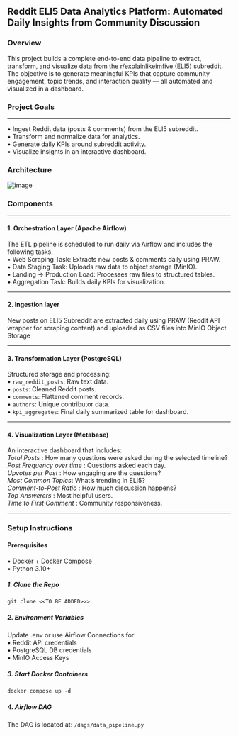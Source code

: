 ## Reddit ELI5 Data Analytics Platform: Automated Daily Insights from Community Discussion
### Overview
This project builds a complete end-to-end data pipeline to extract, transform, and visualize data from the [r/explainlikeimfive (ELI5)](https://www.reddit.com/r/explainlikeimfive/) subreddit. 
The objective is to generate meaningful KPIs that capture community engagement, topic trends, and interaction quality — all automated and visualized in a dashboard.

### Project Goals
________________________________________
•	Ingest Reddit data (posts & comments) from the ELI5 subreddit.<br>
•	Transform and normalize data for analytics. <br>
•	Generate daily KPIs around subreddit activity. <br>
•	Visualize insights in an interactive dashboard. <br>

### Architecture 
![image](https://github.com/user-attachments/assets/75260fe0-1fce-40c8-822c-09e5518937b0)

### Components
________________________________________
#### 1. Orchestration Layer (Apache Airflow) <br>
The ETL pipeline is scheduled to run daily via Airflow and includes the following tasks.<br>
•	Web Scraping Task: Extracts new posts & comments daily using PRAW.<br>
•	Data Staging Task: Uploads raw data to object storage (MinIO).<br>
•	Landing → Production Load: Processes raw files to structured tables.<br>
•	Aggregation Task: Builds daily KPIs for visualization.<br>
________________________________________
#### 2. Ingestion layer
New posts on ELI5 Subreddit are extracted daily using PRAW (Reddit API wrapper for scraping content) and uploaded as CSV files into MinIO Object Storage
________________________________________
#### 3. Transformation Layer (PostgreSQL)
Structured storage and processing:<br>
•	`raw_reddit_posts`: Raw text data.<br>
•	`posts`: Cleaned Reddit posts.<br>
•	`comments`: Flattened comment records.<br>
•	`authors`: Unique contributor data.<br>
• `kpi_aggregates`: Final daily summarized table for dashboard.<br>
________________________________________
#### 4. Visualization Layer (Metabase)
An interactive dashboard that includes:<br>
_Total Posts_	:  How many questions were asked during the selected timeline?<br>
_Post Frequency over time_ : 	Questions asked each day.<br>
_Upvotes per Post_ :	How engaging are the questions?<br>
_Most Common Topics_: 	What’s trending in ELI5?<br>
_Comment-to-Post Ratio_	: How much discussion happens?<br>
_Top Answerers_	: Most helpful users.<br>
_Time to First Comment_	: Community responsiveness.<br>
________________________________________
### Setup Instructions
#### Prerequisites
•	Docker + Docker Compose<br>
•	Python 3.10+<br>
##### 1. Clone the Repo
`git clone <<TO BE ADDED>>>`
##### 2. Environment Variables
Update .env or use Airflow Connections for:<br>
•	Reddit API credentials<br>
•	PostgreSQL DB credentials<br>
•	MinIO Access Keys<br>
##### 3. Start Docker Containers
`docker compose up -d`
##### 4. Airflow DAG
The DAG is located at:
`/dags/data_pipeline.py`


